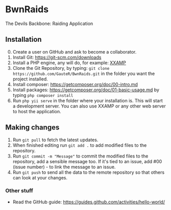 # BwnRaids
The Devils Backbone: Raiding Application

## Installation

0. Create a user on GitHub and ask to become a collaborator.
1. Install Git: https://git-scm.com/downloads
2. Install a PHP engine, any will do, for example: [XXAMP](https://www.apachefriends.org/index.html)
3. Clone the Git Repository, by typing: `git clone https://github.com/GauteR/BwnRaids.git` in the folder you want the project installed.
3. Install composer: https://getcomposer.org/doc/00-intro.md
4. Install packages: https://getcomposer.org/doc/01-basic-usage.md by typing `php composer install`
5. Run `php yii serve` in the folder where your installation is. This will start a development server. You can also use XXAMP or any other web server to host the application.

## Making changes

1. Run `git pull` to fetch the latest updates.
2. When finished editing run `git add .` to add modified files to the repository.
3. Run `git commit -m "Message"` to commit the modified files to the repository, add a sensible message too. If it's tied to an issue, add #00 (issue number) - to link the message to an issue.
4. Run `git push` to send all the data to the remote repository so that others can look at your changes.

### Other stuff
* Read the GitHub guide: https://guides.github.com/activities/hello-world/